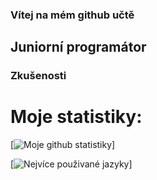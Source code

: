 ### Vítej na mém github učtě

## Juniorní programátor


### Zkušenosti


# Moje statistiky:
[![Moje github statistiky](https://github-readme-stats.vercel.app/api?username=vilemhaupt&theme=onedark)]

[![Nejvíce použivané jazyky](https://github-readme-stats.vercel.app/api/top-langs/?username=vilemhaupt)]

